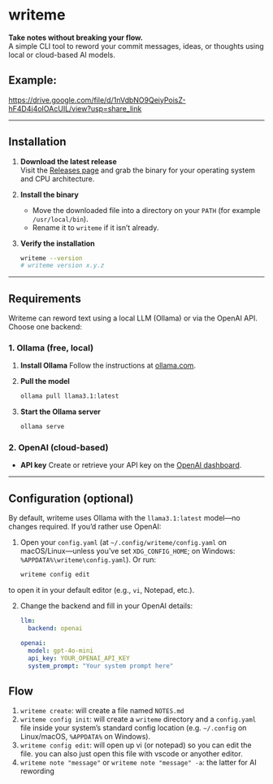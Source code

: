 # writeme

**Take notes without breaking your flow.**  
A simple CLI tool to reword your commit messages, ideas, or thoughts using local or cloud-based AI models.


## Example:
https://drive.google.com/file/d/1nVdbNO9QeiyPoisZ-hF4D4j4oIOAcUIL/view?usp=share_link


---

## Installation

1. **Download the latest release**  
   Visit the [Releases page](https://github.com/vishnuvgn/writeme/releases) and grab the binary for your operating system and CPU architecture.

2. **Install the binary**  
   - Move the downloaded file into a directory on your `PATH` (for example `/usr/local/bin`).  
   - Rename it to `writeme` if it isn’t already.

3. **Verify the installation**  
   ```bash
   writeme --version
   # writeme version x.y.z
---

## Requirements

Writeme can reword text using a local LLM (Ollama) or via the OpenAI API. Choose one backend:

### 1. Ollama (free, local)

1. **Install Ollama**
   Follow the instructions at [ollama.com](https://ollama.com).

2. **Pull the model**

   ```bash
   ollama pull llama3.1:latest
   ```

3. **Start the Ollama server**

   ```bash
   ollama serve
   ```

### 2. OpenAI (cloud-based)

* **API key**
  Create or retrieve your API key on the [OpenAI dashboard](https://platform.openai.com/account/api-keys).

---

## Configuration (optional)

By default, writeme uses Ollama with the `llama3.1:latest` model—no changes required. If you’d rather use OpenAI:


1. Open your `config.yaml` (at `~/.config/writeme/config.yaml` on macOS/Linux—unless you’ve set `XDG_CONFIG_HOME`; on Windows: `%APPDATA%\writeme\config.yaml`). Or run:

   ```bash
   writeme config edit
to open it in your default editor (e.g., `vi`, Notepad, etc.).

2. Change the backend and fill in your OpenAI details:

   ```yaml
   llm:
     backend: openai

   openai:
     model: gpt-4o-mini
     api_key: YOUR_OPENAI_API_KEY
     system_prompt: "Your system prompt here"
## Flow

1. `writeme create`: will create a file named `NOTES.md`
2. `writeme config init`: will create a `writeme` directory and a `config.yaml` file inside your system’s standard config location (e.g. `~/.config` on Linux/macOS, `%APPDATA%` on Windows).
3. `writeme config edit`: will open up vi (or notepad) so you can edit the file. you can also just open this file with vscode or anyother editor.
4. `writeme note "message"` or `writeme note "message" -a`: the latter for AI rewording